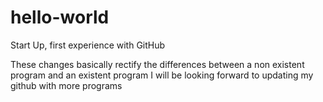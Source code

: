 # hello-world
Start Up, first experience with GitHub 

These changes basically rectify the differences between a non existent program and an existent program
I will be looking forward to updating my github with more programs
